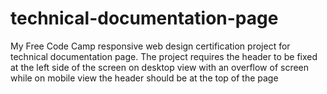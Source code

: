 # technical-documentation-page
My Free Code Camp responsive web design certification project for technical documentation page.
The project requires the header to be fixed at the left side of the screen on desktop view with 
an overflow of screen while on mobile view the header should be at the top of the page
